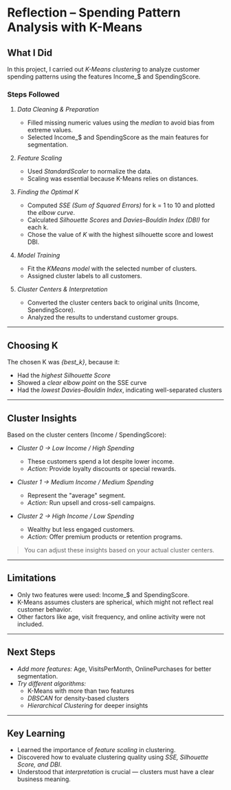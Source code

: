 #  Reflection – Spending Pattern Analysis with K-Means

##  What I Did  
In this project, I carried out *K-Means clustering* to analyze customer spending patterns using the features Income_$ and SpendingScore.  

###  Steps Followed  
1. *Data Cleaning & Preparation*  
   - Filled missing numeric values using the *median* to avoid bias from extreme values.  
   - Selected Income_$ and SpendingScore as the main features for segmentation.  

2. *Feature Scaling*  
   - Used *StandardScaler* to normalize the data.  
   - Scaling was essential because K-Means relies on distances.  

3. *Finding the Optimal K*  
   - Computed *SSE (Sum of Squared Errors)* for k = 1 to 10 and plotted the *elbow curve*.  
   - Calculated *Silhouette Scores* and *Davies–Bouldin Index (DBI)* for each k.  
   - Chose the value of *K* with the highest silhouette score and lowest DBI.  

4. *Model Training*  
   - Fit the *KMeans model* with the selected number of clusters.  
   - Assigned cluster labels to all customers.  

5. *Cluster Centers & Interpretation*  
   - Converted the cluster centers back to original units (Income, SpendingScore).  
   - Analyzed the results to understand customer groups.  

---

##  Choosing K  
The chosen K was *{best_k}*, because it:  
- Had the *highest Silhouette Score*  
- Showed a *clear elbow point* on the SSE curve  
- Had the *lowest Davies–Bouldin Index*, indicating well-separated clusters  

---

##  Cluster Insights  
Based on the cluster centers (Income / SpendingScore):  

- *Cluster 0 → Low Income / High Spending*  
  - These customers spend a lot despite lower income.  
  - *Action:* Provide loyalty discounts or special rewards.  

- *Cluster 1 → Medium Income / Medium Spending*  
  - Represent the "average" segment.  
  - *Action:* Run upsell and cross-sell campaigns.  

- *Cluster 2 → High Income / Low Spending*  
  - Wealthy but less engaged customers.  
  - *Action:* Offer premium products or retention programs.  

> You can adjust these insights based on your actual cluster centers.

---

##  Limitations  
- Only two features were used: Income_$ and SpendingScore.  
- K-Means assumes clusters are spherical, which might not reflect real customer behavior.  
- Other factors like age, visit frequency, and online activity were not included.  

---

##  Next Steps  
- *Add more features:* Age, VisitsPerMonth, OnlinePurchases for better segmentation.  
- *Try different algorithms:*  
  - K-Means with more than two features  
  - *DBSCAN* for density-based clusters  
  - *Hierarchical Clustering* for deeper insights  

---

##  Key Learning  
- Learned the importance of *feature scaling* in clustering.  
- Discovered how to evaluate clustering quality using *SSE, Silhouette Score, and DBI*.  
- Understood that *interpretation* is crucial — clusters must have a clear business meaning.